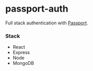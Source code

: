 # passport-auth
Full stack authentication with [Passport](https://github.com/jaredhanson/passport). 

### Stack
- React
- Express
- Node
- MongoDB
